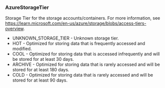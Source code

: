 ### AzureStorageTier
Storage Tier for the storage accounts/containers.
 For more information, see https://learn.microsoft.com/en-us/azure/storage/blobs/access-tiers-overview.

- UNKNOWN_STORAGE_TIER - Unknown storage tier.
- HOT - Optimized for storing data that is frequently accessed and modified.
- COOL - Optimized for storing data that is accessed infrequently and will be stored for at least 30 days.
- ARCHIVE - Optimized for storing data that is rarely accessed and will be stored for at least 180 days.
- COLD - Optimized for storing data that is rarely accessed and will be stored for at least 90 days.
